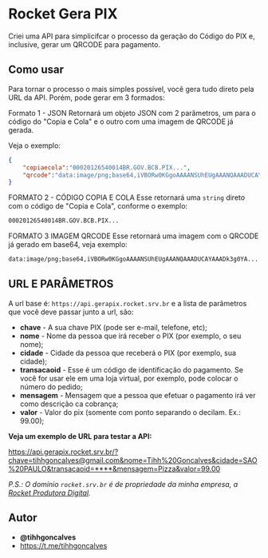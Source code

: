 # Rocket Gera PIX

Criei uma API para simplicifcar o processo da geração do Código do PIX e, inclusive, gerar um QRCODE para pagamento.

## Como usar
Para tornar o processo o mais simples possível, você gera tudo direto pela URL da API. 
Porém, pode gerar em 3 formados:

Formato 1 - JSON
Retornará um objeto JSON com 2 parâmetros, um para o código do "Copia e Cola" e o outro com uma imagem de QRCODE já gerada.

Veja o exemplo:
```json
{
    "copiaecola":"00020126540014BR.GOV.BCB.PIX...",
    "qrcode":"data:image/png;base64,iVBORw0KGgoAAAANSUhEUgAAANQAAADUCAYAAADk3g0YA..."
}
```

FORMATO 2 - CÓDIGO COPIA E COLA
Esse retornará uma `string` direto com o código de "Copia e Cola", conforme o exemplo:
```txt
00020126540014BR.GOV.BCB.PIX...
```

FORMATO 3 IMAGEM QRCODE
Esse retornará uma imagem com o QRCODE já gerado em base64, veja exemplo:
```txt
data:image/png;base64,iVBORw0KGgoAAAANSUhEUgAAANQAAADUCAYAAADk3g0YA...
```


## URL E PARÂMETROS
A url base é: `https://api.gerapix.rocket.srv.br` e a lista de parâmetros que você deve passar junto a url, são:

 - **chave** - A sua chave PIX (pode ser e-mail, telefone, etc);
 - **nome** - Nome da pessoa que irá receber o PIX (por exemplo, o seu nome);
 - **cidade** - Cidade da pessoa que receberá o PIX (por exemplo, sua cidade);
 - **transacaoid** - Esse é um código de identificação do pagamento. Se você for usar ele em uma loja virtual, por exemplo, pode colocar o número do pedido;
 - **mensagem** - Mensagem que a pessoa que efetuar o pagamento irá ver como descrição ca cobrança;
 - **valor** - Valor do pix (somente com ponto separando o decilam. Ex.: 99.00);

 **Veja um exemplo de URL para testar a API:**

 https://api.gerapix.rocket.srv.br/?chave=tihhgoncalves@gmail.com&nome=Tihh%20Goncalves&cidade=SAO%20PAULO&transacaoid=****&mensagem=Pizza&valor=99.00

_P.S.: O domínio `rocket.srv.br` é de propriedade da minha empresa, a [Rocket Produtora Digital](http://www.produtorarocket.com)._

## Autor
 - **@tihhgoncalves**
 - https://t.me/tihhgoncalves
